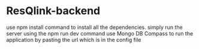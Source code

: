 # ResQlink-backend


use npm install command to install all the dependencies.
simply run the server using the npm run dev command
use Mongo DB Compass to run the application by pasting the url which is in the config file
